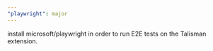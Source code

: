 ```yaml
---
"playwright": major
---
```


install microsoft/playwright in order to run E2E tests on the Talisman extension.
